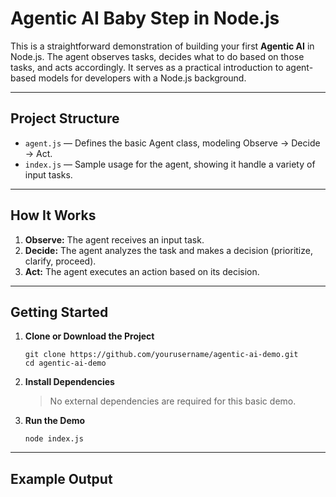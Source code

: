 # Agentic AI Baby Step in Node.js

This is a straightforward demonstration of building your first **Agentic AI** in Node.js. The agent observes tasks, decides what to do based on those tasks, and acts accordingly. It serves as a practical introduction to agent-based models for developers with a Node.js background.

---

## Project Structure

- `agent.js` — Defines the basic Agent class, modeling Observe → Decide → Act.
- `index.js` — Sample usage for the agent, showing it handle a variety of input tasks.

---

## How It Works

1. **Observe:** The agent receives an input task.
2. **Decide:** The agent analyzes the task and makes a decision (prioritize, clarify, proceed).
3. **Act:** The agent executes an action based on its decision.

---

## Getting Started

1. **Clone or Download the Project**

    ```
    git clone https://github.com/yourusername/agentic-ai-demo.git
    cd agentic-ai-demo
    ```

2. **Install Dependencies**
    
    > No external dependencies are required for this basic demo.

3. **Run the Demo**

    ```
    node index.js
    ```

---

## Example Output

